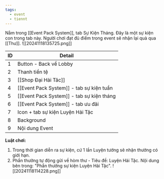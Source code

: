 ```yaml
---
tags:
  - event
  - tiennt
---
```

Nằm trong [[Event Pack System]], tab Sự Kiện Tháng. Đây là một sự kiện con trong tab này.
Người chơi đạt đủ điểm trong event sẽ nhận lại quà qua [[Thư]].
![[20241118135725.png]]

| ID  | Detail                                    |
| --- | ----------------------------------------- |
| 1   | Button - Back về Lobby                    |
| 2   | Thanh tiền tệ                             |
| 3   | [[Shop Đại Hải Tăc]]                      |
| 4   | [[Event Pack System]] - tab sự kiện tuần  |
| 5   | [[Event Pack System]] - tab sự kiện tháng |
| 6   | [[Event Pack System]] - tab ưu đãi        |
| 7   | Icon + tab sự kiện Luyện Hải Tặc          |
| 8   | Background                                |
| 9   | Nội dung Event                            |

**Luật chơi:**
1. Trong thời gian diễn ra sự kiện, cứ 1 lần Luyện tướng sẽ nhận thưởng có giới hạn.
2. Phần thưởng tự động gửi về hòm thư - Tiêu đề: Luyện Hải Tặc. Nội dung bên trong: "Phần thưởng sự kiện Luyện Hải Tặc".
![[20241118114228.png]]